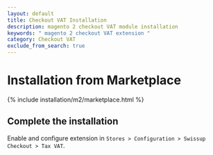```yaml
---
layout: default
title: Checkout VAT Installation
description: magento 2 checkout VAT module installation
keywords: " magento 2 checkout VAT extension "
category: Checkout VAT
exclude_from_search: true
---
```


# Installation from Marketplace

{% include installation/m2/marketplace.html %}

## Complete the installation

Enable and configure extension in `Stores > Configuration > Swissup Checkout > Tax VAT`.
